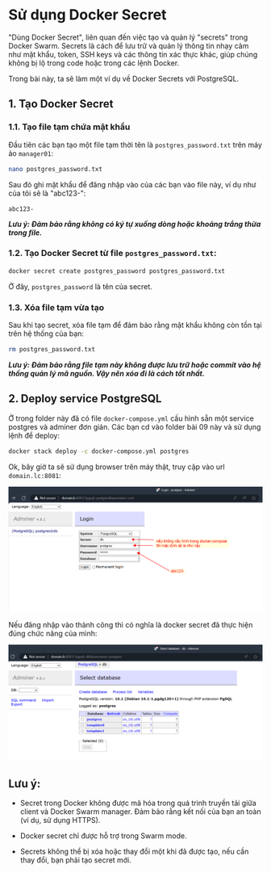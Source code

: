 # Sử dụng Docker Secret

"Dùng Docker Secret", liên quan đến việc tạo và quản lý "secrets" trong Docker Swarm. Secrets là cách để lưu trữ và quản lý thông tin nhạy cảm như mật khẩu, token, SSH keys và các thông tin xác thực khác, giúp chúng không bị lộ trong code hoặc trong các lệnh Docker. 

Trong bài này, ta sẽ làm một ví dụ về Docker Secrets với PostgreSQL. 

## 1. Tạo Docker Secret

### 1.1. Tạo file tạm chứa mật khẩu

Đầu tiên các bạn tạo một file tạm thời tên là `postgres_password.txt` trên máy ảo `manager01`:

```bash
nano postgres_password.txt
```

Sau đó ghi mật khẩu để đăng nhập vào của các bạn vào file này, ví dụ như của tôi sẽ là "abc123-":

```
abc123-
```

***Lưu ý: Đảm bảo rằng không có ký tự xuống dòng hoặc khoảng trắng thừa trong file.***

### 1.2. Tạo Docker Secret từ file `postgres_password.txt`:

```bash
docker secret create postgres_password postgres_password.txt
```

Ở đây, `postgres_password` là tên của secret.

### 1.3. Xóa file tạm vừa tạo

Sau khi tạo secret, xóa file tạm để đảm bảo rằng mật khẩu không còn tồn tại trên hệ thống của bạn:

```bash
rm postgres_password.txt
```

***Lưu ý:  Đảm bảo rằng file tạm này không được lưu trữ hoặc commit vào hệ thống quản lý mã nguồn. Vậy nên xóa đi là cách tốt nhất.***

## 2. Deploy service PostgreSQL

Ở trong folder này đã có file `docker-compose.yml` cấu hình sẵn một service postgres và adminer đơn giản. Các bạn cd vào folder bài 09 này và sử dụng lệnh để deploy:

```bash
docker stack deploy -c docker-compose.yml postgres
```

Ok, bây giờ ta sẽ sử dụng browser trên máy thật, truy cập vào url `domain.lc:8081`:

![Alt text](./images/adminer.png)

Nếu đăng nhập vào thành công thì có nghĩa là docker secret đã thực hiện đúng chức năng của mình:

![Alt text](./images/login.png)

## Lưu ý:
- Secret trong Docker không được mã hóa trong quá trình truyền tải giữa client và Docker Swarm manager. Đảm bảo rằng kết nối của bạn an toàn (ví dụ, sử dụng HTTPS).

- Docker secret chỉ được hỗ trợ trong Swarm mode.

- Secrets không thể bị xóa hoặc thay đổi một khi đã được tạo, nếu cần thay đổi, bạn phải tạo secret mới.